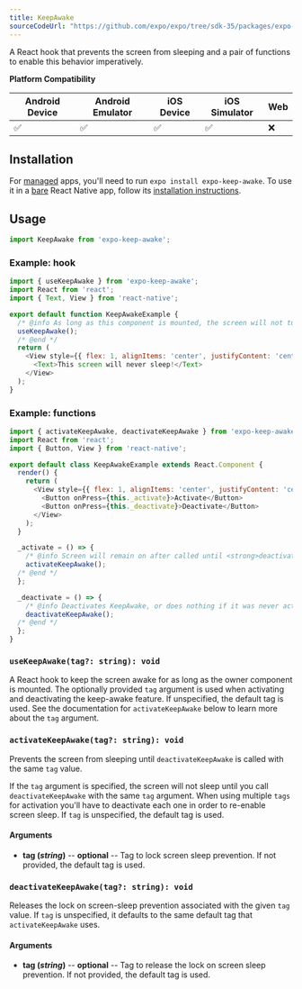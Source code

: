```yaml
---
title: KeepAwake
sourceCodeUrl: "https://github.com/expo/expo/tree/sdk-35/packages/expo-keep-awake"
---
```


A React hook that prevents the screen from sleeping and a pair of functions to enable this behavior imperatively.

**Platform Compatibility**

| Android Device | Android Emulator | iOS Device | iOS Simulator |  Web  |
| ------ | ---------- | ------ | ------ | ------ |
| ✅     |  ✅     | ✅     | ✅     | ❌    |

## Installation

For [managed](../../introduction/managed-vs-bare/#managed-workflow) apps, you'll need to run `expo install expo-keep-awake`. To use it in a [bare](../../introduction/managed-vs-bare/#bare-workflow) React Native app, follow its [installation instructions](https://github.com/expo/expo/tree/master/packages/expo-keep-awake).


## Usage

```js
import KeepAwake from 'expo-keep-awake';
```

### Example: hook

```javascript
import { useKeepAwake } from 'expo-keep-awake';
import React from 'react';
import { Text, View } from 'react-native';

export default function KeepAwakeExample {
  /* @info As long as this component is mounted, the screen will not turn off from being idle. */
  useKeepAwake();
  /* @end */
  return (
    <View style={{ flex: 1, alignItems: 'center', justifyContent: 'center' }}>
      <Text>This screen will never sleep!</Text>
    </View>
  );
}
```

### Example: functions

```javascript
import { activateKeepAwake, deactivateKeepAwake } from 'expo-keep-awake';
import React from 'react';
import { Button, View } from 'react-native';

export default class KeepAwakeExample extends React.Component {
  render() {
    return (
      <View style={{ flex: 1, alignItems: 'center', justifyContent: 'center' }}>
        <Button onPress={this._activate}>Activate</Button>
        <Button onPress={this._deactivate}>Deactivate</Button>
      </View>
    );
  }

  _activate = () => {
    /* @info Screen will remain on after called until <strong>deactivateKeepAwake()</strong> is called. */ 
    activateKeepAwake();
  /* @end */
  };

  _deactivate = () => {
    /* @info Deactivates KeepAwake, or does nothing if it was never activated. */
    deactivateKeepAwake();
  /* @end */
  };
}
```

### `useKeepAwake(tag?: string): void`

A React hook to keep the screen awake for as long as the owner component is mounted. The optionally provided `tag` argument is used when activating and deactivating the keep-awake feature. If unspecified, the default tag is used. See the documentation for `activateKeepAwake` below to learn more about the `tag` argument.

### `activateKeepAwake(tag?: string): void`

Prevents the screen from sleeping until `deactivateKeepAwake` is called with the same `tag` value.

If the `tag` argument is specified, the screen will not sleep until you call `deactivateKeepAwake` with the same `tag` argument. When using multiple `tags` for activation you'll have to deactivate each one in order to re-enable screen sleep. If `tag` is unspecified, the default tag is used.

#### Arguments

- **tag (_string_)** -- **optional** -- Tag to lock screen sleep prevention. If not provided, the default tag is used.

### `deactivateKeepAwake(tag?: string): void`

Releases the lock on screen-sleep prevention associated with the given `tag` value. If `tag` is unspecified, it defaults to the same default tag that `activateKeepAwake` uses.

#### Arguments

- **tag (_string_)** -- **optional** -- Tag to release the lock on screen sleep prevention. If not provided, the default tag is used.
